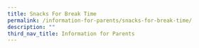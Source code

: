 ```yaml
---
title: Snacks For Break Time
permalink: /information-for-parents/snacks-for-break-time/
description: ""
third_nav_title: Information for Parents
---
```

